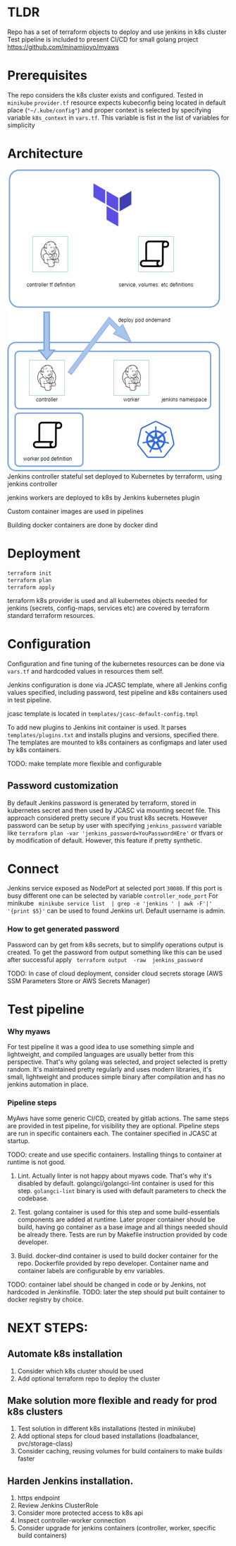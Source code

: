 # TLDR
Repo has a set of terraform objects to deploy and use jenkins in k8s cluster
Test pipeline is included to present CI/CD for small golang project 
https://github.com/minamijoyo/myaws


# Prerequisites

The repo considers the k8s cluster exists and configured. Tested in `minikube`
`provider.tf` resource expects kubeconfig being located in default place (`"~/.kube/config"`)
and proper context is selected by specifying variable `k8s_context` in `vars.tf`. 
This variable is fist in the list of variables for simplicity

# Architecture

![Architecture](img/schema.png)
Jenkins controller stateful set deployed to Kubernetes by terraform, using jenkins controller

jenkins workers are deployed to k8s by Jenkins kubernetes plugin

Custom container images are used in pipelines 

Building  docker containers are done by docker dind 


# Deployment

```
terraform init
terraform plan
terraform apply
```

terraform k8s provider is used and all kubernetes objects needed for jenkins (secrets, config-maps, services etc) 
are covered by terraform standard terraform resources. 

# Configuration

Configuration and fine tuning of the kubernetes resources can be done via `vars.tf` and hardcoded values in resources them self.

Jenkins configuration is done via JCASC template, where all Jenkins config values specified, including password, test pipeline and k8s containers used in test pipeline. 

jcasc template is located in `templates/jcasc-default-config.tmpl`

To add new plugins to Jenkins init container is used. It parses `templates/plugins.txt` and installs plugins and versions, specified there.
The templates are mounted to k8s containers as configmaps and later used by k8s containers.

TODO: make template more flexible and configurable

## Password customization

By default Jenkins password is generated by terraform, stored in kubernetes secret and then used by JCASC via mounting secret file.
This approach considered pretty secure if you trust k8s secrets.
However password can be setup by user with specifying `jenkins_password` variable like `terraform plan -var 'jenkins_password=YouPasswordHEre'` or tfvars
or by modification of default. However, this feature if pretty synthetic.

# Connect

Jenkins service exposed as NodePort at selected port `30080`. If this port is busy different one can be selected by variable `controller_node_port`
For minikube  ` minikube service list  | grep -e 'jenkins ' | awk -F'|' '{print $5}'` can be used to found Jenkins url. Default username is admin.


### How to get generated password

Password can by get from k8s secrets, but to simplify operations output is created. To get the password from output something like this can be used after
successful apply
` terraform output  -raw  jenkins_password`

TODO: In case of cloud deployment, consider cloud secrets storage (AWS SSM Parameters Store or AWS Secrets Manager)

# Test pipeline

### Why myaws

For test pipeline it was a good idea to use something simple and lightweight, and compiled languages are usually better from this perspective. 
That's why golang was selected, and project selected is pretty random. It's maintained pretty regularly and uses modern libraries, it's small, lightweight 
and produces simple binary after compilation and has no jenkins automation in place. 

### Pipeline steps

MyAws have some generic CI/CD, created by gitlab actions. The same steps are provided in test pipeline, for visibility they are optional. 
Pipeline steps are run in specific containers each. The container specified in JCASC at startup.

TODO: create and use specific containers. Installing things to container at runtime is not good. 

1. Lint. Actually linter is not happy about myaws code. That's why it's disabled by default. 
golangci/golangci-lint container is used for this step. `golangci-lint` binary is used with default parameters to check the codebase. 

1. Test. golang container is used for this step and some build-essentials components are added at runtime. Later proper container should be build, having go container as a base image and all things needed should be already there. 
Tests are run by Makefile instruction provided by code developer. 

1. Build. docker-dind container is used to build docker container for the repo. Dockerfile provided by repo developer. Container name and container labels are configurable by env variables. 

TODO: container label should be changed in code or by Jenkins, not hardcoded in Jenkinsfile. 
TODO: later the step should put built container to docker registry by choice. 


# NEXT STEPS:

## Automate k8s installation

1. Consider which k8s cluster should be used
1. Add optional terraform repo to deploy the cluster

## Make solution more flexible and ready for prod k8s clusters

1. Test solution in different k8s installations (tested in minikube)
1. Add optional steps for cloud based installations (loadbalancer, pvc/storage-class)
1. Consider caching, reusing volumes for build containers to make builds faster


## Harden Jenkins installation. 

1. https endpoint
1. Review Jenkins ClusterRole
1. Consider more protected access to k8s api
1. Inspect controller-worker connection
1. Consider upgrade for jenkins containers (controller, worker, specific build containers)

